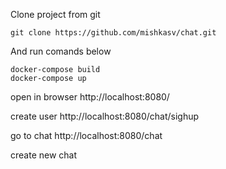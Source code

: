 Clone project from git

```angular2html
git clone https://github.com/mishkasv/chat.git
```

And run comands below
```angular2html
docker-compose build
docker-compose up
```

open in browser http://localhost:8080/

create user http://localhost:8080/chat/sighup

go to chat http://localhost:8080/chat

create new chat


